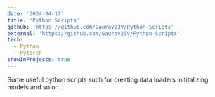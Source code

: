 ```yaml
---
date: '2024-04-17'
title: 'Python Scripts'
github: 'https://github.com/Gaurav23V/Python-Scripts'
external: 'https://github.com/Gaurav23V/Python-Scripts'
tech:
  - Python
  - Pytorch
showInProjects: true
---
```


Some useful python scripts such for creating data loaders inititalizing models and so on...
